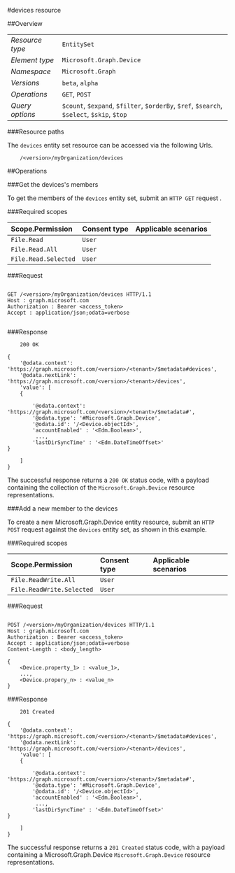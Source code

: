 #devices resource

 



##Overview

|  |  | 
| :-- | :-- | 
| _Resource type_ | `EntitySet` | 
| _Element type_ | `Microsoft.Graph.Device` | 
| _Namespace_ | `Microsoft.Graph` | 
| _Versions_ | `beta`, `alpha` | 
| _Operations_ | `GET`, `POST` | 
| _Query options_ | `$count`, `$expand`, `$filter`, `$orderBy`, `$ref`, `$search`, `$select`, `$skip`, `$top` | 


###Resource paths

The `devices` entity set resource can be accessed via the following Urls. 

```
	/<version>/myOrganization/devices
```





##Operations

###Get the devices's members

To get the members of the `devices` entity set, submit an `HTTP GET` request .  

###Required scopes

| Scope.Permission | Consent type | Applicable scenarios | 
| :-- | :-- | :-- | 
| `File.Read` | `User` |  | 
| `File.Read.All` | `User` |  | 
| `File.Read.Selected` | `User` |  | 
###Request

```
	
GET /<version>/myOrganization/devices HTTP/1.1
Host : graph.microsoft.com
Authorization : Bearer <access_token>
Accept : application/json;odata=verbose


```

###Response

```
	200 OK

{
	'@odata.context': 'https://graph.microsoft.com/<version>/<tenant>/$metadata#devices',
	'@odata.nextLink': 'https://graph.microsoft.com/<version>/<tenant>/devices',
	'value': [ 
	{

		'@odata.context': 'https://graph.microsoft.com/<version>/<tenant>/$metadata#',
		'@odata.type': '#Microsoft.Graph.Device',
		'@odata.id': '/<Device.objectId>',
		'accountEnabled' : '<Edm.Boolean>',
		 ...,
		'lastDirSyncTime' : '<Edm.DateTimeOffset>'
}

	]
}

```

The successful response returns a `200 OK` status code, with a payload containing the collection of the `Microsoft.Graph.Device` resource representations. 

###Add a new member to the devices

To create a new Microsoft.Graph.Device entity resource, submit an `HTTP POST` request against the `devices` entity set, as shown in this example. 

###Required scopes

| Scope.Permission | Consent type | Applicable scenarios | 
| :-- | :-- | :-- | 
| `File.ReadWrite.All` | `User` |  | 
| `File.ReadWrite.Selected` | `User` |  | 
###Request

```
	
POST /<version>/myOrganization/devices HTTP/1.1
Host : graph.microsoft.com
Authorization : Bearer <access_token>
Accept : application/json;odata=verbose
Content-Length : <body_length>

{
	<Device.property_1> : <value_1>,
	...,
	<Device.propery_n> : <value_n>
}

```

###Response

```
	201 Created

{
	'@odata.context': 'https://graph.microsoft.com/<version>/<tenant>/$metadata#devices',
	'@odata.nextLink': 'https://graph.microsoft.com/<version>/<tenant>/devices',
	'value': [ 
	{

		'@odata.context': 'https://graph.microsoft.com/<version>/<tenant>/$metadata#',
		'@odata.type': '#Microsoft.Graph.Device',
		'@odata.id': '/<Device.objectId>',
		'accountEnabled' : '<Edm.Boolean>',
		 ...,
		'lastDirSyncTime' : '<Edm.DateTimeOffset>'
}

	]
}

```

The successful response returns a `201 Created` status code, with a payload containing a Microsoft.Graph.Device `Microsoft.Graph.Device` resource representations. 



<!-- {
"type": "#page.annotation",
"tocPath": "EntitySet/devices",
"section": "documentation"
} -->